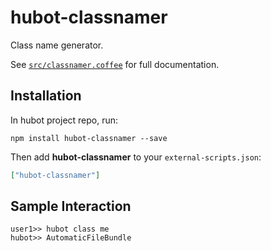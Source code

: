 # hubot-classnamer

Class name generator.

See [`src/classnamer.coffee`](src/classnamer.coffee) for full documentation.

## Installation

In hubot project repo, run:

`npm install hubot-classnamer --save`

Then add **hubot-classnamer** to your `external-scripts.json`:

```json
["hubot-classnamer"]
```

## Sample Interaction

```
user1>> hubot class me
hubot>> AutomaticFileBundle
```
